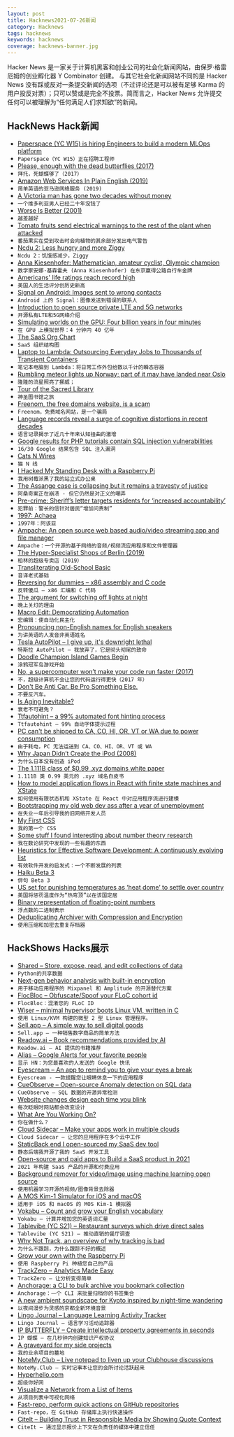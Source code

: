 ```yaml
---
layout: post
title: Hacknews2021-07-26新闻
category: Hacknews
tags: hacknews
keywords: hacknews
coverage: hacknews-banner.jpg
---
```


Hacker News 是一家关于计算机黑客和创业公司的社会化新闻网站，由保罗·格雷厄姆的创业孵化器 Y Combinator 创建。
与其它社会化新闻网站不同的是 Hacker News 没有踩或反对一条提交新闻的选项（不过评论还是可以被有足够 Karma 的用户投反对票）；只可以赞或是完全不投票。简而言之，Hacker News 允许提交任何可以被理解为“任何满足人们求知欲”的新闻。

## HackNews Hack新闻


- [Paperspace (YC W15) is hiring Engineers to build a modern MLOps platform](https://www.paperspace.com/careers)
- `Paperspace（YC W15）正在招聘工程师`
- [Please, enough with the dead butterflies (2017)](https://www.emilydamstra.com/please-enough-dead-butterflies/)
- `拜托，死蝴蝶够了（2017）`
- [Amazon Web Services In Plain English (2019)](https://www.web3us.com/how-guides/amazon-web-services-plain-english)
- `简单英语的亚马逊网络服务 (2019)`
- [A Victoria man has gone two decades without money](https://www.capitaldaily.ca/news/penniless-two-decades-without-money)
- `一个维多利亚男人已经二十年没钱了`
- [Worse Is Better (2001)](https://www.dreamsongs.com/WorseIsBetter.html)
- `越差越好`
- [Tomato fruits send electrical warnings to the rest of the plant when attacked](https://blog.frontiersin.org/2021/07/20/tomato-fruits-send-electrical-warnings-to-the-rest-of-the-plant-when-attacked-by-insects/)
- `番茄果实在受到攻击时会向植物的其余部分发出电气警告`
- [Ncdu 2: Less hungry and more Ziggy](https://dev.yorhel.nl/doc/ncdu2)
- `Ncdu 2：饥饿感减少，Ziggy`
- [Anna Kiesenhofer: Mathematician, amateur cyclist, Olympic champion](https://www.cyclingnews.com/features/anna-kiesenhofer-mathematician-amateur-cyclist-olympic-champion/)
- `数学家安娜·基森霍夫 (Anna Kiesenhofer) 在东京赢得公路自行车金牌`
- [Americans' life ratings reach record high](https://news.gallup.com/poll/351932/americans-life-ratings-reach-record-high.aspx)
- `美国人的生活评分创历史新高`
- [Signal on Android: Images sent to wrong contacts](https://github.com/signalapp/Signal-Android/issues/10247)
- `Android 上的 Signal：图像发送到错误的联系人`
- [Introduction to open source private LTE and 5G networks](https://ubuntu.com/blog/introduction-to-open-source-private-lte-and-5g-networks)
- `开源私有LTE和5G网络介绍`
- [Simulating worlds on the GPU: Four billion years in four minutes](https://davidar.io/post/sim-glsl)
- `在 GPU 上模拟世界：4 分钟内 40 亿年`
- [The SaaS Org Chart](https://sacks.substack.com/p/the-saas-org-chart)
- `SaaS 组织结构图`
- [Laptop to Lambda: Outsourcing Everyday Jobs to Thousands of Transient Containers](https://www.micahlerner.com/2021/07/24/from-laptop-to-lambda-outsourcing-everyday-jobs-to-thousands-of-transient-functional-containers.html)
- `笔记本电脑到 Lambda：将日常工作外包给数以千计的瞬态容器`
- [Rumbling meteor lights up Norway; part of it may have landed near Oslo](https://www.reuters.com/world/europe/rumbling-meteor-lights-up-norway-bit-possibly-landing-near-oslo-2021-07-25/)
- `隆隆的流星照亮了挪威；`
- [Tour of the Sacred Library](https://moultano.wordpress.com/2021/07/20/tour-of-the-sacred-library/)
- `神圣图书馆之旅`
- [Freenom, the free domains website, is a scam](https://daniel.is-a.dev/blog/freenom-the-free-domains-website-is-a-scam-3)
- `Freenom，免费域名网站，是一个骗局`
- [Language records reveal a surge of cognitive distortions in recent decades](https://www.pnas.org/content/118/30/e2102061118.full)
- `语言记录揭示了近几十年来认知扭曲的激增`
- [Google results for PHP tutorials contain SQL injection vulnerabilities](https://waritschlager.de/sqlinjections-in-google-results.html)
- `16/30 Google 结果包含 SQL 注入漏洞`
- [Cats N Wires](https://kultisti.itch.io/cats-n-wires)
- `猫 N 线`
- [I Hacked My Standing Desk with a Raspberry Pi](https://medium.com/@davidkongfilm/how-i-hacked-my-standing-desk-with-a-raspberry-pi-a50ed14c7f6f)
- `我用树莓派黑了我的站立式办公桌`
- [The Assange case is collapsing but it remains a travesty of justice](https://tribunemag.co.uk/2021/07/the-assange-case-is-collapsing-but-it-remains-a-travesty-of-justice)
- `阿桑奇案正在崩溃 - 但它仍然是对正义的嘲弄`
- [Pre-crime: Sheriff’s letter targets residents for ‘increased accountability’](https://www.tampabay.com/investigations/2021/07/24/pasco-sheriffs-office-letter-targets-residents-for-increased-accountability/)
- `犯罪前：警长的信针对居民“增加问责制”`
- [1997: Achaea](https://if50.substack.com/p/1997-achaea)
- `1997年：阿该亚`
- [Ampache: An open source web based audio/video streaming app and file manager](https://ampache.org/)
- `Ampache：一个开源的基于网络的音频/视频流应用程序和文件管理器`
- [The Hyper-Specialist Shops of Berlin (2019)](https://www.theguardian.com/cities/2019/apr/29/are-the-hyper-specialist-shops-of-berlin-the-future-of-retail)
- `柏林的超级专卖店（2019）`
- [Transliterating Old-School Basic](https://xp123.com/articles/transliterating-old-school-basic/)
- `音译老式基础`
- [Reversing for dummies – x86 assembly and C code](https://0x41.cf/reversing/2021/07/21/reversing-x86-and-c-code-for-beginners.html)
- `反转傻瓜 – x86 汇编和 C 代码`
- [The argument for switching off lights at night](https://www.bbc.com/future/article/20210719-why-light-pollution-is-harming-our-wildlife)
- `晚上关灯的理由`
- [Macro Edit: Democratizing Automation](https://nyxt.atlas.engineer/article/macro-edit.org)
- `宏编辑：使自动化民主化`
- [Pronouncing non-English names for English speakers](https://github.com/SteveMCarroll/PronouncingNamesForEnglishSpeakers)
- `为讲英语的人发音非英语姓名`
- [Tesla AutoPilot – I give up, it's downright lethal](https://teslamotorsclub.com/tmc/threads/auto-pilot-i-give-up-its-downright-lethal.234498/)
- `特斯拉 AutoPilot – 我放弃了，它是彻头彻尾的致命`
- [Doodle Champion Island Games Begin](https://www.google.com/doodles/doodle-champion-island-games-begin)
- `涂鸦冠军岛游戏开始`
- [No, a supercomputer won’t make your code run faster (2017)](https://lemire.me/blog/2017/12/11/no-a-supercomputer-wont-make-your-code-run-faster/)
- `不，超级计算机不会让您的代码运行得更快（2017 年）`
- [Don't Be Anti Car. Be Pro Something Else.](https://www.eclogiselle.com/2021/07/the-hot-new-thing.html)
- `不要反汽车。`
- [Is Aging Inevitable?](https://joshmitteldorf.scienceblog.com/2021/06/17/is-aging-inevitable/)
- `衰老不可避免？`
- [Ttfautohint – a 99% automated font hinting process](https://www.freetype.org/ttfautohint/)
- `Ttfautohint – 99% 自动字体提示过程`
- [PC can't be shipped to CA, CO, HI, OR, VT or WA due to power consumption](https://www.dell.com/en-us/shop/gaming-and-games/cp/game?~ck=mn)
- `由于耗电，PC 无法运送到 CA、CO、HI、OR、VT 或 WA`
- [Why Japan Didn’t Create the iPod (2008)](https://blog.gatunka.com/2008/05/05/why-japan-didnt-create-the-ipod/)
- `为什么日本没有创造 iPod`
- [The 1.111B class of $0.99 .xyz domains white paper](https://aydacfu.xyz/downloads/1111B_WhitePaper_retro.pdf?v=2)
- `1.111B 类 0.99 美元的 .xyz 域名白皮书`
- [How to model application flows in React with finite state machines and XState](https://engineering.kablamo.com.au/posts/2021/finite-state-machines-and-xstate)
- `如何使用有限状态机和 XState 在 React 中对应用程序流进行建模`
- [Bootstrapping my old web dev ass after a year of unemployment](https://boomerwebdev.wordpress.com/2021/07/25/bootstrapping-my-old-web-dev-ass-after-a-year-of-unemployment/)
- `在失业一年后引导我的旧网络开发人员`
- [My First CSS](https://engineering.kablamo.com.au/posts/2021/my-first-css)
- `我的第一个 CSS`
- [Some stuff I found interesting about number theory research](https://twitter.com/benskuhn/status/1419281153983500290)
- `我在数论研究中发现的一些有趣的东西`
- [Heuristics for Effective Software Development: A continuously evolving list](https://holub.com/heuristics-for-effective-software-development-a-continuously-evolving-list/)
- `有效软件开发的启发式：一个不断发展的列表`
- [Haiku Beta 3](https://www.haiku-os.org/news/2021-07-26_media_release_the_haiku_project_celebrates_the_release_of_beta_3/)
- `俳句 Beta 3`
- [US set for punishing temperatures as ‘heat dome’ to settle over country](https://www.theguardian.com/us-news/2021/jul/24/america-heatwave-climate-crisis-heat-dome)
- `美国将惩罚温度作为“热穹顶”以在该国定居`
- [Binary representation of floating-point numbers](https://github.com/trekhleb/javascript-algorithms/tree/master/src/algorithms/math/binary-floating-point)
- `浮点数的二进制表示`
- [Deduplicating Archiver with Compression and Encryption](https://www.borgbackup.org)
- `使用压缩和加密去重复存档器`


## HackShows Hacks展示

- [ Shared – Store, expose, read, and edit collections of data](https://github.com/pyrustic/shared)
- `Python的共享数据`
- [ Next-gen behavior analysis with built-in encryption](https://github.com/socketkit/awacs)
- `用于移动应用程序的 Mixpanel 和 Amplitude 的开源替代方案`
- [ FlocBloc – Obfuscate/Spoof your FLoC cohort id](https://github.com/NilsIrl/FlocBloc)
- `FlocBloc：混淆您的 FLoC ID`
- [ Wiser – minimal hypervisor boots Linux VM, written in C](https://github.com/flouthoc/wiser)
- `使用 Linux/KVM 构建的微型 2 型 Linux 管理程序。`
- [ Sell.app – A simple way to sell digital goods](https://sell.app)
- `Sell.app – 一种销售数字商品的简单方法`
- [ Readow.ai – Book recommendations provided by AI](https://readow.ai/)
- `Readow.ai – AI 提供的书籍推荐`
- [ Alias – Google Alerts for your favorite people](http://alias.co?ref=hn)
- `显示 HN：为您最喜欢的人发送的 Google 快讯`
- [ Eyescream – An app to remind you to give your eyes a break](https://play.google.com/store/apps/details?id=com.devss.eyescream&hl=en&gl=US)
- `Eyescream - 一款提醒您让眼睛休息一下的应用程序`
- [ CueObserve – Open-source Anomaly detection on SQL data](https://github.com/cuebook/CueObserve)
- `CueObserve – SQL 数据的开源异常检测`
- [ Website changes design each time you blink](https://realless.glitch.me/)
- `每次眨眼时网站都会改变设计`
- [ What Are You Working On?](https://tiempone.com)
- `你在做什么？`
- [ Cloud Sidecar – Make your apps work in multiple clouds](https://www.cloudsidecar.com/)
- `Cloud Sidecar – 让您的应用程序在多个云中工作`
- [ StaticBack end I open-sourced my SaaS dev tool](https://github.com/staticbackendhq/core)
- `静态后端我开源了我的 SaaS 开发工具`
- [ Open-source and paid apps to Build a SaaS product in 2021](https://saasblocks.io/)
- `2021 年构建 SaaS 产品的开源和付费应用`
- [ Background remover for video/image using machine learning open source](https://backgroundremover.app/)
- `使用机器学习开源的视频/图像背景去除器`
- [ A MOS Kim-1 Simulator for iOS and macOS](https://github.com/jfoucher/KimOne)
- `适用于 iOS 和 macOS 的 MOS Kim-1 模拟器`
- [ Vokabu – Count and grow your English vocabulary](https://vokabu.com)
- `Vokabu – 计算并增加您的英语词汇量`
- [ Tablevibe (YC S21) – Restaurant surveys which drive direct sales](item?id=27928966)
- `Tablevibe (YC S21) – 推动直销的餐厅调查`
- [ Why Not Track, an overview of why tracking is bad](https://whynottrack.com/)
- `为什么不跟踪，为什么跟踪不好的概述`
- [ Grow your own with the Raspberry Pi](https://github.com/alexellis/growlab/)
- `使用 Raspberry Pi 种植您自己的产品`
- [ TrackZero – Analytics Made Easy](item?id=27939665)
- `TrackZero – 让分析变得简单`
- [ Anchorage: a CLI to bulk archive you bookmark collection](https://github.com/antonlopezr/anchorage)
- `Anchorage：一个 CLI 来批量归档你的书签集合`
- [ A new ambient soundscape for Kyoto inspired by night-time wandering](https://wanderthenight.com/#kyoto)
- `以夜间漫步为灵感的京都全新环境音景`
- [ Lingo Journal – Language Learning Activity Tracker](https://play.google.com/store/apps/details?id=com.teraculus.lingojournalandroid&referrer=utm_source%3Dycombinator.com)
- `Lingo Journal – 语言学习活动追踪器`
- [ IP BUTTERFLY – Create intellectual property agreements in seconds](https://ipbutterfly.com/)
- `IP 蝴蝶 – 在几秒钟内创建知识产权协议`
- [ A graveyard for my side projects](https://hackyexperiments.vercel.app/)
- `我的业余项目的墓地`
- [ NoteMy.Club – Live notepad to liven up your Clubhouse discussions](https://www.notemy.club)
- `NoteMy.Club – 实时记事本让您的会所讨论活跃起来`
- [ Hyperhello.com](https://hyperhello.com)
- `超级你好网`
- [ Visualize a Network from a List of Items](https://nocodefunctions.com/gaze/network_builder_tool.html)
- `从项目列表中可视化网络`
- [ Fast-repo, perform quick actions on GitHub repositories](https://github.com/luctst/fast-repo)
- `Fast-repo，在 GitHub 存储库上执行快速操作`
- [ CiteIt – Building Trust in Responsible Media by Showing Quote Context](https://www.citeit.net)
- `CiteIt – 通过显示报价上下文在负责任的媒体中建立信任`

